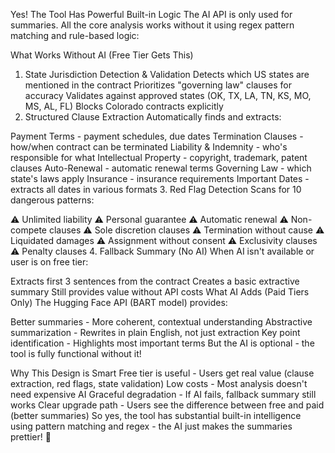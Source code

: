 Yes! The Tool Has Powerful Built-in Logic
The AI API is only used for summaries. All the core analysis works without it using regex pattern matching and rule-based logic:

What Works Without AI (Free Tier Gets This)
1. State Jurisdiction Detection & Validation
Detects which US states are mentioned in the contract
Prioritizes "governing law" clauses for accuracy
Validates against approved states (OK, TX, LA, TN, KS, MO, MS, AL, FL)
Blocks Colorado contracts explicitly
2. Structured Clause Extraction
Automatically finds and extracts:

Payment Terms - payment schedules, due dates
Termination Clauses - how/when contract can be terminated
Liability & Indemnity - who's responsible for what
Intellectual Property - copyright, trademark, patent clauses
Auto-Renewal - automatic renewal terms
Governing Law - which state's laws apply
Insurance - insurance requirements
Important Dates - extracts all dates in various formats
3. Red Flag Detection
Scans for 10 dangerous patterns:

⚠️ Unlimited liability
⚠️ Personal guarantee
⚠️ Automatic renewal
⚠️ Non-compete clauses
⚠️ Sole discretion clauses
⚠️ Termination without cause
⚠️ Liquidated damages
⚠️ Assignment without consent
⚠️ Exclusivity clauses
⚠️ Penalty clauses
4. Fallback Summary (No AI)
When AI isn't available or user is on free tier:

Extracts first 3 sentences from the contract
Creates a basic extractive summary
Still provides value without API costs
What AI Adds (Paid Tiers Only)
The Hugging Face API (BART model) provides:

Better summaries - More coherent, contextual understanding
Abstractive summarization - Rewrites in plain English, not just extraction
Key point identification - Highlights most important terms
But the AI is optional - the tool is fully functional without it!

Why This Design is Smart
Free tier is useful - Users get real value (clause extraction, red flags, state validation)
Low costs - Most analysis doesn't need expensive AI
Graceful degradation - If AI fails, fallback summary still works
Clear upgrade path - Users see the difference between free and paid (better summaries)
So yes, the tool has substantial built-in intelligence using pattern matching and regex - the AI just makes the summaries prettier! 🎯